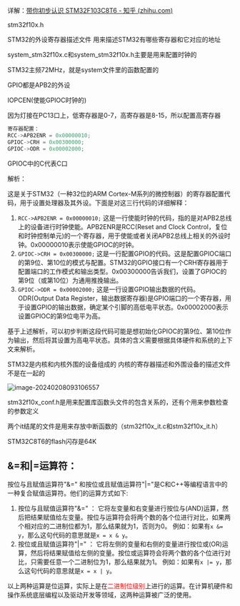 详解：[带你初步认识 STM32F103C8T6 - 知乎 (zhihu.com)](https://zhuanlan.zhihu.com/p/515248152)



stm32f10x.h

STM32的外设寄存器描述文件
用来描述STM32有哪些寄存器和它对应的地址



system_stm32f10x.c和system_stm32f10x.h主要是用来配置时钟的

STM32主频72MHz，就是system文件里的函数配置的



GPIO都是APB2的外设

IOPCEN(使能GPIOC时钟的)

因为灯接在PC13口上，低寄存器是0-7，高寄存器是8-15，所以配置高寄存器

```c
寄存器配置：
RCC->APB2ENR = 0x00000010;
GPIOC->CRH = 0x00300000;
GPIOC->ODR = 0x00002000;
```

GPIOC中的C代表C口

解析：

这是关于STM32（一种32位的ARM Cortex-M系列的微控制器）的寄存器配置代码，用于设置处理器及其外设。下面是对这三行代码的详细解释：  

1. `RCC->APB2ENR = 0x00000010;`   这是一行使能时钟的代码，指的是对APB2总线上的设备进行时钟使能。APB2ENR是RCC(Reset and Clock Control，复位和时钟控制单元)的一个寄存器，用于使能或者关闭APB2总线上相关的外设时钟。0x00000010表示使能GPIOC的时钟。
2. `GPIOC->CRH = 0x00300000;`   这是一行配置GPIO的代码。这是配置GPIOC端口的第9位、第10位的模式与配置。STM32的GPIO接口有一个CRH寄存器用于配置端口的工作模式和输出类型。0x00300000告诉我们，设置了GPIOC的第9位（或第10位）为通用推挽输出。 
3. `GPIOC->ODR = 0x00002000;`   这是一行设置GPIO输出数据的代码。ODR(Output Data Register，输出数据寄存器)是GPIO端口的一个寄存器，用于设置GPIO的输出数据，确定某个引脚的高低电平状态。0x00002000表示设置GPIOC的第9位电平为高。 

基于上述解析，可以初步判断这段代码可能是想初始化GPIOC的第9位、第10位作为输出，然后将其设置为高电平状态。具体的含义需要根据具体硬件和系统的上下文来解析。



STM32是内核和内核外围的设备组成的
内核的寄存器描述和外围设备的描述文件不是在一起的



![image-20240208093106557](C:\Users\25075\AppData\Roaming\Typora\typora-user-images\image-20240208093106557.png)



stm32f10x_conf.h是用来配置库函数头文件的包含关系的，还有个用来参数检查的参数定义

两个it结尾的文件是用来存放中断函数的（stm32f10x_it.c和stm32f10x_it.h）

STM32C8T6的flash闪存是64K



## &=和|=运算符：

按位与且赋值运算符"&=" 和按位或且赋值运算符"|="是C和C++等编程语言中的一种复合赋值运算符。他们的运算方式如下: 

1. 按位与且赋值运算符"&=" ： 它将左变量和右变量进行按位与(AND)运算，然后把结果赋值给左变量。按位与运算符会将两个数的各个位进行对比，如果两个相对应的二进制位都为1，那么结果就为1，否则为0。   例如：如果有`x &= y`，那么这句代码的意思就是`x = x & y`。 
2. 按位或且赋值运算符"|=" ： 它将左侧的变量和右侧的变量进行按位或(OR)运算，然后将结果赋值给左侧的变量。按位或运算符会将两个数的各个位进行对比，只需要任意一个二进制位为1，那么结果就为1。   例如：如果有`x |= y`，那么这句代码的意思就是`x = x | y`。 

以上两种运算是位运算，实际上是在<font color='red'>二进制位级别</font>上进行的运算。在计算机硬件和操作系统底层编程以及驱动开发等领域，这两种运算被广泛的使用。